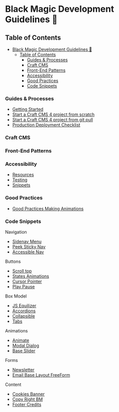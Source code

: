 # Black Magic Development Guidelines 🔮 

## Table of Contents
- [Black Magic Development Guidelines 🔮](#black-magic-development-guidelines-)
  - [Table of Contents](#table-of-contents)
    - [Guides & Processes](#guides--processes)
    - [Craft CMS](#craft-cms)
    - [Front-End Patterns](#front-end-patterns)
    - [Accessibility](#accessibility)
    - [Good Practices](#good-practices)
    - [Code Snippets](#code-snippets)

### Guides & Processes 
- [Getting Started](/GUIDES/local.md)
- [Start a Craft CMS 4 project from scratch](/GUIDES/craft-from-scratch.md)
- [Start a Craft CMS 4 project from git pull](/GUIDES/craft-from-git.md)
- [Production Deployment Checklist](GUIDES/production-deployment-checklist.md)

### Craft CMS


### Front-End Patterns

### Accessibility
- [Resources](/ACCESIBILITY/accessibility#accessibility-resources.md)
- [Testing](/ACCESIBILITY/accessibility#accessibility-testing.md)
- [Snippets](#code-snippets)

### Good Practices
- [Good Practices Making Animations](ANIMATIONS/animations.md)

### Code Snippets

Navigation
- [Sidenav Menu](SNIPPETS/NAVIGATION/sidenav-menu.md)
- [Peek Sticky Nav](SNIPPETS/NAVIGATION/peek-sticky-nav.md)
- [Accessible Nav](SNIPPETS/NAVIGATION/accessible-nav.md)

Buttons
- [Scroll top](SNIPPETS/BUTTONS/scroll-top.md)
- [States Animations](SNIPPETS/BUTTONS/states-animation.md)
- [Cursor Pointer](SNIPPETS/BUTTONS/cursor-pointer.md)
- [Play Pause](SNIPPETS/BUTTONS/play-pause.md)

Box Model
- [JS Equilizer](SNIPPETS/BOX-MODEL/js-equalizer.md)
- [Accordions](SNIPPETS/BOX-MODEL/accordions.md)
- [Collapsible](SNIPPETS/BOX-MODEL/Collapsible.md)
- [Tabs](SNIPPETS/BOX-MODEL/tabs.md)

Animations
- [Animate]()
- [Modal Dialog](https://a11y-dialog.netlify.app/)
- [Base Slider](https://splidejs.com)

Forms
- [Newsletter](SNIPPETS/FORMS/newsletter.md)
- [Email Base Layout FreeForm](https://github.com/DianyelaMaldonado/email-base-layout-freeform)

Content
- [Cookies Banner](SNIPPETS/CONTENT/cookies-banner.md)
- [Copy Right BM](SNIPPETS/CONTENT/copy-right-bm.md)
- [Footer Credits](SNIPPETS/CONTENT/footer-credits.md)